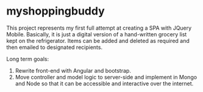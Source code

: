 # myshoppingbuddy

This project represents my first full attempt at creating a SPA with JQuery Mobile. Basically, it is just a 
digital version of a hand-written grocery list kept on the refrigerator. Items can be added and deleted
as required and then emailed to designated recipients.

Long term goals:
1) Rewrite front-end with Angular and bootstrap.
2) Move controller and model logic to server-side and implement in Mongo and Node so that it can be accessible and 
   interactive over the internet.

